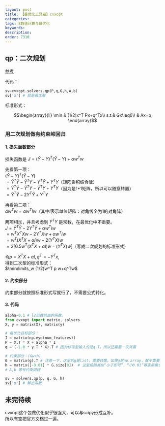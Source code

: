 ```yaml
---
layout: post
title: 【最优化工具箱】cvxopt
categories:
tags: 8数值计算与最优化
keywords:
description:
order: 7310
---
```


## qp：二次规划
[参考](https://blog.csdn.net/QW_sunny/article/details/79793889)  


代码：
```py
sv=cvxopt.solvers.qp(P,q,G,h,A,b)
sv['x'] # 就是最优解
```

标准形式：

$$\begin{array}{ll}
\min & (1/2)x^T Px+q^Tx\\
s.t.& Gx\leq0\\
& Ax=b
\end{array}$$


### 用二次规划做有约束岭回归

#### 1. 损失函数部分
损失函数是 $J=(\hat Y-Y)^T(\hat Y-Y)+\alpha w^Tw$  

先看第一项：  
$(\hat Y-Y)^T(\hat Y-Y)$  
$=\hat Y^T \hat Y-\hat Y^TY-Y^T\hat Y+Y^TY$（矩阵乘积结合律）  
$=\hat Y^T \hat Y-\hat Y^TY-\hat Y^T Y+Y^TY$（因为是1*1矩阵，所以可以随意转置）  
$=\hat Y^T \hat Y-2 Y^T \hat Y+Y^TY$

再看第二项：  
$\alpha w^Tw=\alpha w^T I w$（其中$I$表示单位矩阵：对角线全为1的对角阵）  

两项相加，并且考虑到 $Y^TY$ 是常数，在最优化中不重要。  
$J=\hat Y^T \hat Y-2 Y^T \hat Y+\alpha w^T I w$  
$=w^TX^TXw-2Y^TXw+\alpha w^T Iw$  
$=w^T(X^TX+\alpha I)w -2 (Y^TX)w$  
$=2[0.5w^T(X^TX+\alpha I)w -(Y^TX)w]$（写成二次规划的标准形式）  

令$p=X^TX+\alpha I,q^T=-Y^Tx$,  
得到二次型的标准形式：  
$\min\limits_w (1/2)w^T p w+q^Tw$  

#### 2. 约束部分
约束部分就按照标准形式写就行了，不需要公式转化。  

#### 3. 代码
```py
alpha=0.1 # l2范数前面的系数。
from cvxopt import matrix, solvers
X, y = matrix(X), matrix(y)

# 最优化目标部分：
I = matrix(np.eye(num_features))
P = X.T * X + alpha * I
q = (-1.0 * y.T * X).T # 因为标准型输入的是q.T，所以还需要一次转置

# 约束部分：(Gw<h)
G = matrix(g).T # 注意一下，这里的g是list，需要转置。如果g是np.array，就不需要。
h = matrix([-0.01] * G.size[0])  # 这里按照类似“小于即可”，“小0.01”等实际需求去自定义
# A,b 等号约束同理

sv = solvers.qp(p, q, G, h)
sv['x'] # 解出系数
```


## 未完待续

cvxopt这个包做优化似乎很强大，可以与scipy形成互补。  
所以有空把官方文档过一遍。  

